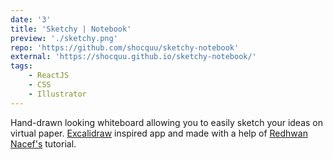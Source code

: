 ```yaml
---
date: '3'
title: 'Sketchy | Notebook'
preview: './sketchy.png'
repo: 'https://github.com/shocquu/sketchy-notebook'
external: 'https://shocquu.github.io/sketchy-notebook/'
tags:
    - ReactJS
    - CSS
    - Illustrator
---
```


Hand-drawn looking whiteboard allowing you to easily sketch your ideas on virtual paper. [Excalidraw](https://excalidraw.com/) inspired app and made with a help of [Redhwan Nacef's](https://www.youtube.com/c/RedhwanNacef) tutorial.

